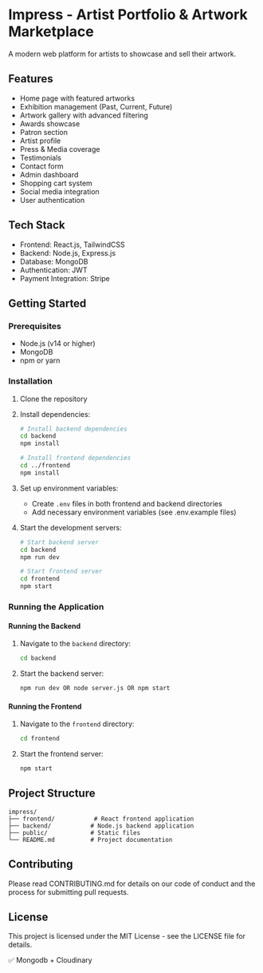 # Impress - Artist Portfolio & Artwork Marketplace

A modern web platform for artists to showcase and sell their artwork.

## Features

- Home page with featured artworks
- Exhibition management (Past, Current, Future)
- Artwork gallery with advanced filtering
- Awards showcase
- Patron section
- Artist profile
- Press & Media coverage
- Testimonials
- Contact form
- Admin dashboard
- Shopping cart system
- Social media integration
- User authentication

## Tech Stack

- Frontend: React.js, TailwindCSS
- Backend: Node.js, Express.js
- Database: MongoDB
- Authentication: JWT
- Payment Integration: Stripe

## Getting Started

### Prerequisites

- Node.js (v14 or higher)
- MongoDB
- npm or yarn

### Installation

1. Clone the repository
2. Install dependencies:

   ```bash
   # Install backend dependencies
   cd backend
   npm install

   # Install frontend dependencies
   cd ../frontend
   npm install
   ```

3. Set up environment variables:

   - Create `.env` files in both frontend and backend directories
   - Add necessary environment variables (see .env.example files)

4. Start the development servers:

   ```bash
   # Start backend server
   cd backend
   npm run dev

   # Start frontend server
   cd frontend
   npm start
   ```

### Running the Application

#### Running the Backend

1. Navigate to the `backend` directory:
   ```bash
   cd backend
   ```
2. Start the backend server:
   ```bash
   npm run dev OR node server.js OR npm start
   ```

#### Running the Frontend

1. Navigate to the `frontend` directory:
   ```bash
   cd frontend
   ```
2. Start the frontend server:
   ```bash
   npm start
   ```

## Project Structure

```
impress/
├── frontend/           # React frontend application
├── backend/           # Node.js backend application
├── public/            # Static files
└── README.md          # Project documentation
```

## Contributing

Please read CONTRIBUTING.md for details on our code of conduct and the process for submitting pull requests.

## License

This project is licensed under the MIT License - see the LICENSE file for details.

✅ Mongodb + Cloudinary
